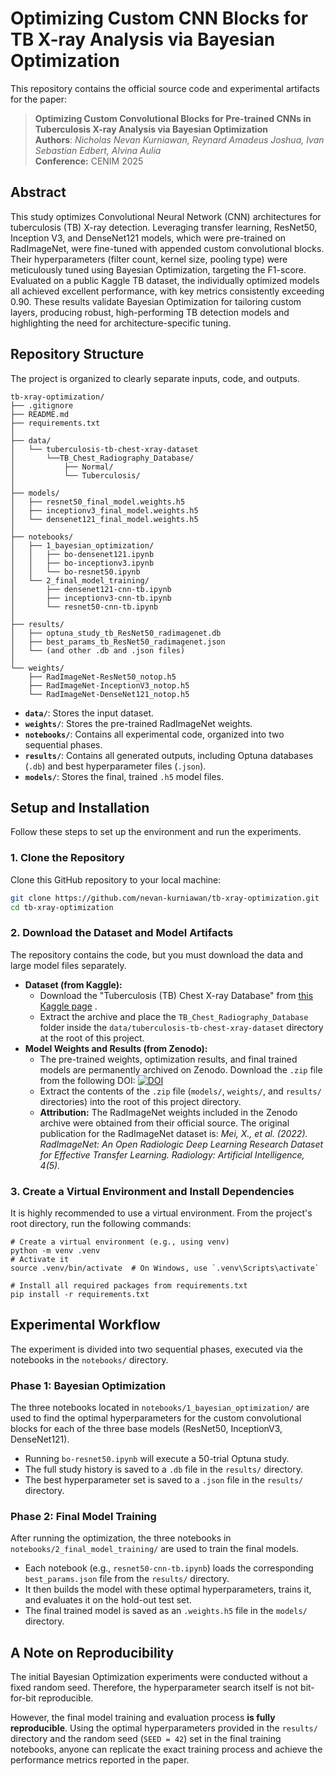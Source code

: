 # Optimizing Custom CNN Blocks for TB X-ray Analysis via Bayesian Optimization

This repository contains the official source code and experimental artifacts for the paper:

> **Optimizing Custom Convolutional Blocks for Pre-trained CNNs in Tuberculosis X-ray Analysis via Bayesian Optimization**  
> **Authors**: _Nicholas Nevan Kurniawan, Reynard Amadeus Joshua, Ivan Sebastian Edbert, Alvina Aulia_  
> **Conference:** CENIM 2025

## Abstract

This study optimizes Convolutional Neural Network (CNN) architectures for tuberculosis (TB) X-ray detection. Leveraging transfer learning, ResNet50, Inception V3, and DenseNet121 models, which were pre-trained on RadImageNet, were fine-tuned with appended custom convolutional blocks. Their hyperparameters (filter count, kernel size, pooling type) were meticulously tuned using Bayesian Optimization, targeting the F1-score. Evaluated on a public Kaggle TB dataset, the individually optimized models all achieved excellent performance, with key metrics consistently exceeding 0.90. These results validate Bayesian Optimization for tailoring custom layers, producing robust, high-performing TB detection models and highlighting the need for architecture-specific tuning.

## Repository Structure

The project is organized to clearly separate inputs, code, and outputs.

```
tb-xray-optimization/
├── .gitignore
├── README.md
├── requirements.txt
│
├── data/
│   └── tuberculosis-tb-chest-xray-dataset
│       └──TB_Chest_Radiography_Database/
│           ├── Normal/
│           └── Tuberculosis/
│
├── models/
│   ├── resnet50_final_model.weights.h5
│   ├── inceptionv3_final_model.weights.h5
│   └── densenet121_final_model.weights.h5
│
├── notebooks/
│   ├── 1_bayesian_optimization/
│   │   ├── bo-densenet121.ipynb
│   │   ├── bo-inceptionv3.ipynb
│   │   └── bo-resnet50.ipynb
│   └── 2_final_model_training/
│       ├── densenet121-cnn-tb.ipynb
│       ├── inceptionv3-cnn-tb.ipynb
│       └── resnet50-cnn-tb.ipynb
│
├── results/
│   ├── optuna_study_tb_ResNet50_radimagenet.db
│   ├── best_params_tb_ResNet50_radimagenet.json
│   └── (and other .db and .json files)
│
└── weights/
    ├── RadImageNet-ResNet50_notop.h5
    ├── RadImageNet-InceptionV3_notop.h5
    └── RadImageNet-DenseNet121_notop.h5
```

-   **`data/`**: Stores the input dataset.
-   **`weights/`**: Stores the pre-trained RadImageNet weights.
-   **`notebooks/`**: Contains all experimental code, organized into two sequential phases.
-   **`results/`**: Contains all generated outputs, including Optuna databases (`.db`) and best hyperparameter files (`.json`).
-   **`models/`**: Stores the final, trained `.h5` model files.

## Setup and Installation

Follow these steps to set up the environment and run the experiments.

### 1. Clone the Repository

Clone this GitHub repository to your local machine:
```bash
git clone https://github.com/nevan-kurniawan/tb-xray-optimization.git
cd tb-xray-optimization
````

### 2\. Download the Dataset and Model Artifacts

The repository contains the code, but you must download the data and large model files separately.

*   **Dataset (from Kaggle):**
    *   Download the "Tuberculosis (TB) Chest X-ray Database" from 
        [this Kaggle page](https://www.kaggle.com/datasets/tawsifurrahman/tuberculosis-tb-chest-xray-dataset)
        .
    *   Extract the archive and place the `TB_Chest_Radiography_Database` folder inside the `data/tuberculosis-tb-chest-xray-dataset` directory at the root of this project.
*   **Model Weights and Results (from Zenodo):**
    *   The pre-trained weights, optimization results, and final trained models are permanently archived on Zenodo. Download the `.zip` file from the following DOI: [![DOI](https://zenodo.org/badge/DOI/10.5281/zenodo.17267134.svg)](https://doi.org/10.5281/zenodo.17267134)
    *   Extract the contents of the `.zip` file (`models/`, `weights/`, and `results/` directories) into the root of this project directory.
    *   **Attribution:** The RadImageNet weights included in the Zenodo archive were obtained from their official source. The original publication for the RadImageNet dataset is: _Mei, X., et al. (2022). RadImageNet: An Open Radiologic Deep Learning Research Dataset for Effective Transfer Learning. Radiology: Artificial Intelligence, 4(5)._

### 3\. Create a Virtual Environment and Install Dependencies

It is highly recommended to use a virtual environment. From the project's root directory, run the following commands:

```
# Create a virtual environment (e.g., using venv)
python -m venv .venv
# Activate it
source .venv/bin/activate  # On Windows, use `.venv\Scripts\activate`

# Install all required packages from requirements.txt
pip install -r requirements.txt
```

## Experimental Workflow

The experiment is divided into two sequential phases, executed via the notebooks in the `notebooks/` directory.

### Phase 1: Bayesian Optimization

The three notebooks located in `notebooks/1_bayesian_optimization/` are used to find the optimal hyperparameters for the custom convolutional blocks for each of the three base models (ResNet50, InceptionV3, DenseNet121).

-   Running `bo-resnet50.ipynb` will execute a 50-trial Optuna study.
-   The full study history is saved to a `.db` file in the `results/` directory.
-   The best hyperparameter set is saved to a `.json` file in the `results/` directory.

### Phase 2: Final Model Training

After running the optimization, the three notebooks in `notebooks/2_final_model_training/` are used to train the final models.

-   Each notebook (e.g., `resnet50-cnn-tb.ipynb`) loads the corresponding `best_params.json` file from the `results/` directory.
-   It then builds the model with these optimal hyperparameters, trains it, and evaluates it on the hold-out test set.
-   The final trained model is saved as an `.weights.h5` file in the `models/` directory.

## A Note on Reproducibility

The initial Bayesian Optimization experiments were conducted without a fixed random seed. Therefore, the hyperparameter search itself is not bit-for-bit reproducible.

However, the final model training and evaluation process **is fully reproducible**. Using the optimal hyperparameters provided in the `results/` directory and the random seed (`SEED = 42`) set in the final training notebooks, anyone can replicate the exact training process and achieve the performance metrics reported in the paper.